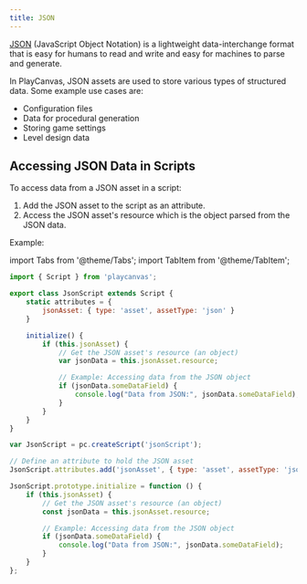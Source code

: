 ```yaml
---
title: JSON
---
```


[JSON](https://en.wikipedia.org/wiki/JSON) (JavaScript Object Notation) is a lightweight data-interchange format that is easy for humans to read and write and easy for machines to parse and generate.

In PlayCanvas, JSON assets are used to store various types of structured data. Some example use cases are:

- Configuration files
- Data for procedural generation
- Storing game settings
- Level design data

## Accessing JSON Data in Scripts

To access data from a JSON asset in a script:

1. Add the JSON asset to the script as an attribute.
2. Access the JSON asset's resource which is the object parsed from the JSON data.

Example:

import Tabs from '@theme/Tabs';
import TabItem from '@theme/TabItem';

<Tabs defaultValue="classic" groupId='script-code'>
<TabItem  value="esm" label="ESM">

```javascript
import { Script } from 'playcanvas';

export class JsonScript extends Script {   
    static attributes = {
        jsonAsset: { type: 'asset', assetType: 'json' }
    }

    initialize() {
        if (this.jsonAsset) {
            // Get the JSON asset's resource (an object)
            var jsonData = this.jsonAsset.resource;

            // Example: Accessing data from the JSON object
            if (jsonData.someDataField) {
                console.log("Data from JSON:", jsonData.someDataField);
            }
        }
    }
}
```

</TabItem>
<TabItem value="classic" label="Classic">

```javascript
var JsonScript = pc.createScript('jsonScript');

// Define an attribute to hold the JSON asset
JsonScript.attributes.add('jsonAsset', { type: 'asset', assetType: 'json' });

JsonScript.prototype.initialize = function () {
    if (this.jsonAsset) {
        // Get the JSON asset's resource (an object)
        const jsonData = this.jsonAsset.resource;

        // Example: Accessing data from the JSON object
        if (jsonData.someDataField) {
            console.log("Data from JSON:", jsonData.someDataField);
        }
    }
};
```

</TabItem>
</Tabs>
